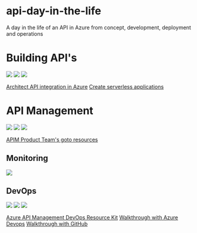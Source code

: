 # api-day-in-the-life
A day in the life of an API in Azure from concept, development, deployment and operations

# Building API's
[![](http://img.youtube.com/vi/499iCgNLDDE/0.jpg)](http://www.youtube.com/watch?v=499iCgNLDDE "")
[![](http://img.youtube.com/vi/6Z5qK9NTA3k/0.jpg)](http://www.youtube.com/watch?v=6Z5qK9NTA3k "")
[![](http://img.youtube.com/vi/06CRN18kH1k/0.jpg)](http://www.youtube.com/watch?v=06CRN18kH1k "")

[Architect API integration in Azure](https://docs.microsoft.com/en-us/learn/paths/architect-api-integration/)
[Create serverless applications](https://docs.microsoft.com/en-us/learn/paths/create-serverless-applications/)

# API Management
[![](http://img.youtube.com/vi/4fPRxveXGXw/0.jpg)](http://www.youtube.com/watch?v=4fPRxveXGXw "")
[![](http://img.youtube.com/vi/RgB8P3Z7q1c/0.jpg)](http://www.youtube.com/watch?v=RgB8P3Z7q1c "")
[![](http://img.youtube.com/vi/5mMtUSmfUlw/0.jpg)](http://www.youtube.com/watch?v=5mMtUSmfUlw "")

[APIM Product Team's goto resources](https://azure.github.io/api-management-resources)

## Monitoring
[![](http://img.youtube.com/vi/jkI57Pzd2zc/0.jpg)](http://www.youtube.com/watch?v=jkI57Pzd2zc "")


## DevOps 
[![](http://img.youtube.com/vi/2x1CrzdTcL0/0.jpg)](http://www.youtube.com/watch?v=2x1CrzdTcL0 "")
[![](http://img.youtube.com/vi/PDOXI2E6zYA/0.jpg)](http://www.youtube.com/watch?v=PDOXI2E6zYA "")
[![](http://img.youtube.com/vi/4Sp2Qvmg6j8/0.jpg)](http://www.youtube.com/watch?v=4Sp2Qvmg6j8 "")


[Azure API Management DevOps Resource Kit](https://github.com/Azure/Azure-api-management-devops-resource-kit)
[Walkthrough with Azure Devops](https://github.com/Azure/azure-api-management-devops-resource-kit/blob/master/docs/AzDO-Example.md)
[Walkthrough with GitHub](https://github.com/RvLabs/rvlabs-apim-devops)

